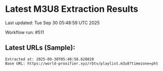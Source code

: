 # Latest M3U8 Extraction Results

Last updated: Tue Sep 30 05:48:59 UTC 2025

Workflow run: #511

## Latest URLs (Sample):
```
Extracted at: 2025-09-30T05:48:58.628820
Base URL: https://world-proxifier.xyz/rbtv/playlist.m3u8?timezone=pht

```
